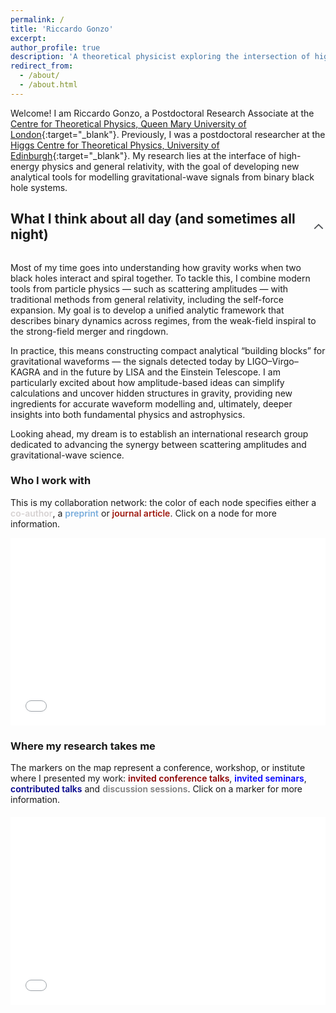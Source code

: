 ```yaml
---
permalink: /
title: 'Riccardo Gonzo'
excerpt:
author_profile: true
description: 'A theoretical physicist exploring the intersection of high-energy physics and general relativity, who fell in love with amplitudes and gravitational waves.'
redirect_from:
  - /about/
  - /about.html
---
```


Welcome! I am Riccardo Gonzo, a Postdoctoral Research Associate at the [Centre for Theoretical Physics, Queen Mary University of London](https://www.seresearch.qmul.ac.uk/cfp/){:target="_blank"}<!--_-->. Previously, I was a postdoctoral researcher at the [Higgs Centre for Theoretical Physics, University of Edinburgh](https://www.ph.ed.ac.uk/higgs){:target="_blank"}<!--_-->. My research lies at the interface of high-energy physics and general relativity, with the goal of developing new analytical tools for modelling gravitational-wave signals from binary black hole systems.


## <span style="display: flex; align-items: center;">What I think about all day (and sometimes all night) <span onclick="toggleVisibility('glance')" style="cursor: pointer; display: inline-block; vertical-align: middle; margin-left: 5px;"><svg id="arrow-glance" style="display: inline-block; transform: rotate(0deg); transition: transform 1s; vertical-align: middle; transform-origin: center; fill: #4A4E52;" xmlns="http://www.w3.org/2000/svg" height="24" viewBox="0 0 24 24" width="24"><path d="M18.59 16.41L20 15l-8-8-8 8 1.41 1.41L12 9.83z"/></svg></span></span>
<div id="glance" style="max-height: 2000px; overflow: hidden; transition: max-height 0.5s ease-out;">

<p> Most of my time goes into understanding how gravity works when two black holes interact and spiral together. To tackle this, I combine modern tools from particle physics — such as scattering amplitudes — with traditional methods from general relativity, including the self-force expansion. My goal is to develop a unified analytic framework that describes binary dynamics across regimes, from the weak-field inspiral to the strong-field merger and ringdown. </p>

<p> In practice, this means constructing compact analytical “building blocks” for gravitational waveforms — the signals detected today by LIGO–Virgo–KAGRA and in the future by LISA and the Einstein Telescope. I am particularly excited about how amplitude-based ideas can simplify calculations and uncover hidden structures in gravity, providing new ingredients for accurate waveform modelling and, ultimately, deeper insights into both fundamental physics and astrophysics. </p>

<p> Looking ahead, my dream is to establish an international research group dedicated to advancing the synergy between scattering amplitudes and gravitational-wave science. </p>

<!-- My works have been published in Physical Review X, Physical Review Letters, Proceedings of the National Academy of Sciences (PNAS), and Science Advances, among others. I have presented my work at several international conferences and workshops, -->

<h3>Who I work with</h3>
<p>This is my collaboration network: the color of each node specifies either a <span style="color:#d6d2d2;font-weight:600;">co-author</span>, a <span style="color:#79addc;font-weight:600;">preprint</span> or <span style="color:#9e1910;font-weight:600;">journal article</span>. Click on a node for more information.</p>

 <iframe src="/collab_net/network.html" height="300" width="100%" style="border: none"></iframe>

<h3>Where my research takes me</h3>
The markers on the map represent a conference, workshop, or institute where I presented my work: <span style="color:darkred;font-weight:600;">invited conference talks</span>, <span style="color:blue;font-weight:600;">invited seminars</span>, <span style="color:darkblue;font-weight:600;">contributed talks</span>
<!-- optional if you enable it: --> and <span style="color:gray;font-weight:600;">discussion sessions</span>. Click on a marker for more information.

<div style="margin-bottom: 20px;"></div>
 <iframe src="/talkmap/talks_map.html" height="300" width="100%" style="border: none"></iframe>
</div>





<script>
  function toggleVisibility(id) {
    var element = document.getElementById(id);
    var arrow = document.getElementById('arrow-' + id);
    if (element.style.maxHeight === "2000px") {
      element.style.maxHeight = "0px";
      arrow.style.transform = "rotate(180deg)";
    } else {
      element.style.maxHeight = "2000px";
      arrow.style.transform = "rotate(0deg)";
    }
  }
</script>


<script type="application/ld+json">
{
  "@context": "http://schema.org",
  "@type": "ProfilePage",
  "mainEntity": {
    "@type": "Person",
    "@id": "https://riccardogonzo.com",
    "name": "Riccardo Gonzo",
    "nationality": "Italian",
    "honorificPrefix": "Dr.",
    "jobTitle": "Postdoctoral Research Associate",
    "affiliation": [
      {
        "@type": "Organization",
        "name": "University of Edinburgh, School of Physics and Astronomy",
        "sameAs": [
          "https://www.ed.ac.uk/physics-astronomy"
        ]
      },
      {
        "@type": "Organization",
        "name": "Queen Mary University of London",
        "sameAs": [
          "https://www.qmul.ac.uk/"
        ]
      }
    ],
    "alumniOf": [
      {
        "@type": "CollegeOrUniversity",
        "name": "Trinity College Dublin",
        "sameAs": "https://www.tcd.ie/"
      },
      {
        "@type": "CollegeOrUniversity",
        "name": "University of Padova",
        "sameAs": "https://www.unipd.it/"
      }
    ],
    "gender": "Male",
    "description": "A theoretical physicist exploring the intersection of high-energy physics and general relativity, who fell in love with amplitudes and gravitational waves.",
    "url": "https://riccardogonzo.com",
    "image": "https://riccardogonzo.com/images/profile_picture.jpg",
    "address": {
      "@type": "PostalAddress",
      "addressLocality": "Edinburgh",
      "addressCountry": "United Kingdom"
    },
    "sameAs": [
      "https://scholar.google.com/citations?user=TDT1fI0AAAAJ&hl=en",
      "https://orcid.org/0000-0001-7285-6295",
      "https://inspirehep.net/authors/1812058?ui-citation-summary=true",
      "https://www.researchgate.net/profile/Riccardo-Gonzo",
      "https://www.linkedin.com/in/riccardogonzo/"
    ]
  }
}
</script>

